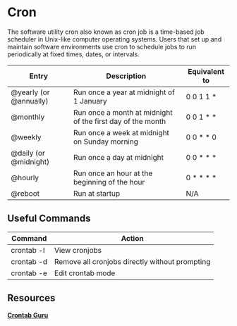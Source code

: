 # Cron

The software utility cron also known as cron job is a time-based job scheduler in Unix-like computer operating systems. Users that set up and maintain software environments use cron to schedule jobs to run periodically at fixed times, dates, or intervals.

| Entry                  | Description                                                | Equivalent to |
| ---------------------- | ---------------------------------------------------------- | ------------- |
| @yearly (or @annually) | Run once a year at midnight of 1 January                   | 0 0 1 1 *     |
| @monthly               | Run once a month at midnight of the first day of the month | 0 0 1 * *     |
| @weekly                | Run once a week at midnight on Sunday morning              | 0 0 * * 0     |
| @daily (or @midnight)  | Run once a day at midnight                                 | 0 0 * * *     |
| @hourly                | Run once an hour at the beginning of the hour              | 0 * * * *     |
| @reboot                | Run at startup                                             | N/A           |

## Useful Commands

| Command    | Action                                         |
| ---------- | ---------------------------------------------- |
| crontab -l | View cronjobs                                  |
| crontab -d | Remove all cronjobs directly without prompting |
| crontab -e | Edit crontab mode                              |

## Resources

**[Crontab Guru](https://crontab.guru/)**
